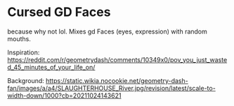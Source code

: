 # Cursed GD Faces

because why not lol. Mixes gd Faces (eyes, expression) with random mouths.

Inspiration: https://reddit.com/r/geometrydash/comments/10349x0/pov_you_just_wasted_45_minutes_of_your_life_on/

Background: https://static.wikia.nocookie.net/geometry-dash-fan/images/a/a4/SLAUGHTERHOUSE_River.jpg/revision/latest/scale-to-width-down/1000?cb=20211024143621